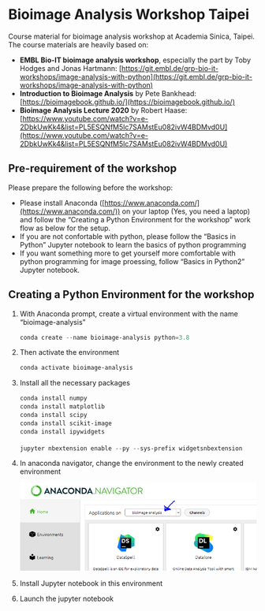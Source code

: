 # Bioimage Analysis Workshop Taipei

Course material for bioimage analysis workshop at Academia Sinica, Taipei. The course materials are heavily based on:

- **EMBL Bio-IT bioimage analysis workshop**, especially the part by Toby Hodges and Jonas Hartmann: [https://git.embl.de/grp-bio-it-workshops/image-analysis-with-python](https://git.embl.de/grp-bio-it-workshops/image-analysis-with-python)
- **Introduction to Bioimage Analysis** by Pete Bankhead: [https://bioimagebook.github.io/](https://bioimagebook.github.io/)
- **Bioimage Analysis Lecture 2020** by Robert Haase: [https://www.youtube.com/watch?v=e-2DbkUwKk4&list=PL5ESQNfM5lc7SAMstEu082ivW4BDMvd0U](https://www.youtube.com/watch?v=e-2DbkUwKk4&list=PL5ESQNfM5lc7SAMstEu082ivW4BDMvd0U)

## Pre-requirement of the workshop

Please prepare the following before the workshop:

- Please install Anaconda ([https://www.anaconda.com/](https://www.anaconda.com/)) on your laptop (Yes, you need a laptop) and follow the “Creating a Python Environment for the workshop” work flow as below for the setup.
- If you are not confortable with python, please follow the “Basics in Python” Jupyter notebook to learn the basics of python programming
- If you want something more to get yourself more comfortable with python programming for image proessing, follow “Basics in Python2” Jupyter notebook.

## Creating a Python Environment for the workshop

1. With Anaconda prompt, create a virtual environment with the name “bioimage-analysis”
    
    ```powershell
    conda create --name bioimage-analysis python=3.8
    ```
    
2. Then activate the environment
    
    ```powershell
    conda activate bioimage-analysis
    ```
    
3. Install all the necessary packages
    
    ```powershell
    conda install numpy
    conda install matplotlib
    conda install scipy
    conda install scikit-image
    conda install ipywidgets
    
    jupyter nbextension enable --py --sys-prefix widgetsnbextension
    ```
    
4. In anaconda navigator, change the environment to the newly created environment
    
    ![anaconda_change_env](README_images/anaconda_change_env.png)
    
5. Install Jupyter notebook in this environment
6. Launch the jupyter notebook
